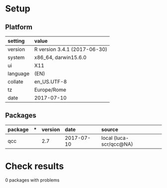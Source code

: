 # Setup

## Platform

|setting  |value                        |
|:--------|:----------------------------|
|version  |R version 3.4.1 (2017-06-30) |
|system   |x86_64, darwin15.6.0         |
|ui       |X11                          |
|language |(EN)                         |
|collate  |en_US.UTF-8                  |
|tz       |Europe/Rome                  |
|date     |2017-07-10                   |

## Packages

|package |*  |version |date       |source                  |
|:-------|:--|:-------|:----------|:-----------------------|
|qcc     |   |2.7     |2017-07-10 |local (luca-scr/qcc@NA) |

# Check results

0 packages with problems




